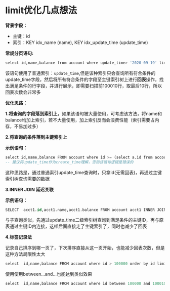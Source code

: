 # limit优化几点想法

**背景字段：**

- 主键：id
- 索引：KEY idx_name (name),  KEY idx_update_time (update_time) 

**常规分页语句:**

~~~sql
select id,name,balance from account where update_time> '2020-09-19' limit 100000,10;
~~~

该语句使用了普通索引：`update_time`,但是该种索引只会查询所有符合条件的update_time字段，然后将所有符合条件的字段至主键索引树上进行**回表**操作，找出满足条件的行字段，并进行展示，即需要扫描前100010行，取最后10行，所以回表次数会非常多

**优化思路：**

**1.将查询的字段落到索引上**，如果该语句被大量使用，可考虑该方法，将name和balance均加上索引，若不大量使用，加上索引反而会浪费性能（索引需要占内存，不易加过多）

**2.将查询的条件落到主键索引上**

**示例语句：**

~~~sql
select id,name,balance FROM account where id >= (select a.id from account a where a.update_time >= '2020-09-19' limit 100000, 1) AND update_time >= '2020-09-19' LIMIT 10;
-- 建议将update_time作为create_time理解，否则该语句逻辑是错误的
~~~

这种思路是，通过普通索引update_time查询时，只拿id(无需回表)，再通过主键索引树查询需要的数据

**3.INNER JOIN 延迟关联**

**示例语句：**

~~~sql
SELECT  acct1.id,acct1.name,acct1.balance FROM account acct1 INNER JOIN (SELECT a.id FROM account a WHERE a.update_time >= '2020-09-19' ORDER BY a.update_time LIMIT 100000, 10) AS  acct2 on acct1.id= acct2.id;
~~~

与子查询类似，先通过update_time二级索引树查询到满足条件的主键ID，再与原表通过主键ID内连接，这样后面直接走了主键索引了，同时也减少了回表

**4.标签记录法**

记录自己排序到哪一页了，下次排序直接从这一页开始，也能减少回表次数，但是这种方法局限性太大

~~~sql
select  id,name,balance FROM account where id > 100000 order by id limit 10;
~~~

使用使用between...and...也能达到类似效果

~~~sql
select  id,name,balance FROM account where id between 100000 and 100010 order by id desc;
~~~

